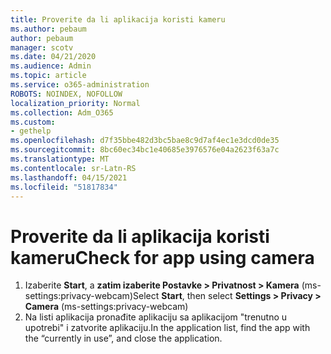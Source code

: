 ```yaml
---
title: Proverite da li aplikacija koristi kameru
ms.author: pebaum
author: pebaum
manager: scotv
ms.date: 04/21/2020
ms.audience: Admin
ms.topic: article
ms.service: o365-administration
ROBOTS: NOINDEX, NOFOLLOW
localization_priority: Normal
ms.collection: Adm_O365
ms.custom:
- gethelp
ms.openlocfilehash: d7f35bbe482d3bc5bae8c9d7af4ec1e3dcd0de35
ms.sourcegitcommit: 8bc60ec34bc1e40685e3976576e04a2623f63a7c
ms.translationtype: MT
ms.contentlocale: sr-Latn-RS
ms.lasthandoff: 04/15/2021
ms.locfileid: "51817834"
---
```

# <a name="check-for-app-using-camera"></a><span data-ttu-id="dcf44-102">Proverite da li aplikacija koristi kameru</span><span class="sxs-lookup"><span data-stu-id="dcf44-102">Check for app using camera</span></span>

1. <span data-ttu-id="dcf44-103">Izaberite **Start**, a **zatim izaberite Postavke > Privatnost > Kamera** (ms-settings:privacy-webcam)</span><span class="sxs-lookup"><span data-stu-id="dcf44-103">Select **Start**, then select **Settings > Privacy > Camera** (ms-settings:privacy-webcam)</span></span>
2. <span data-ttu-id="dcf44-104">Na listi aplikacija pronađite aplikaciju sa aplikacijom "trenutno u upotrebi" i zatvorite aplikaciju.</span><span class="sxs-lookup"><span data-stu-id="dcf44-104">In the application list, find the app with the “currently in use”, and close the application.</span></span>
